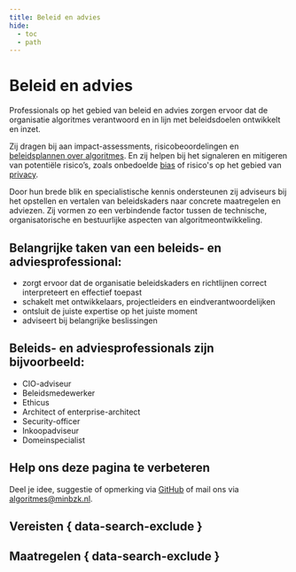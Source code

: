 ```yaml
---
title: Beleid en advies
hide:
  - toc
  - path
---
```

# Beleid en advies
Professionals op het gebied van beleid en advies zorgen ervoor dat de organisatie algoritmes verantwoord en in lijn met beleidsdoelen ontwikkelt en inzet. 

Zij dragen bij aan impact-assessments, risicobeoordelingen en [beleidsplannen over algoritmes](../vodoen-aan-wetten-en-regels/maatregelen/0-org-02-beleid_opstellen_inzet_algoritmes.md). En zij helpen bij het signaleren en mitigeren van potentiële risico’s, zoals onbedoelde [bias](../onderwerpen/bias-en-non-discriminatie.md) of risico's op het gebied van [privacy](../onderwerpen/privacy-en-gegevensbescherming.md). 

Door hun brede blik en specialistische kennis ondersteunen zij adviseurs bij het opstellen en vertalen van beleidskaders naar concrete maatregelen en adviezen. Zij vormen zo een verbindende factor tussen de technische, organisatorische en bestuurlijke aspecten van algoritmeontwikkeling.

## Belangrijke taken van een beleids- en adviesprofessional:

* zorgt ervoor dat de organisatie beleidskaders en richtlijnen correct interpreteert en effectief toepast
* schakelt met ontwikkelaars, projectleiders en eindverantwoordelijken
* ontsluit de juiste expertise op het juiste moment
* adviseert bij belangrijke beslissingen

## Beleids- en adviesprofessionals zijn bijvoorbeeld:

* CIO-adviseur
* Beleidsmedewerker
* Ethicus
* Architect of enterprise-architect
* Security-officer
* Inkoopadviseur
* Domeinspecialist

## Help ons deze pagina te verbeteren
Deel je idee, suggestie of opmerking via [GitHub](https://github.com/MinBZK/Algoritmekader/issues/new/choose) of mail ons via [algoritmes@minbzk.nl](mailto:algoritmes@minbzk.nl).

## Vereisten { data-search-exclude }

<!-- list_vereisten rollen/beleid-en-advies no-rol no-levenscyclus no-search no-onderwerp -->

## Maatregelen { data-search-exclude }

<!-- list_maatregelen rollen/beleid-en-advies no-rol no-levenscyclus no-search no-onderwerp -->
